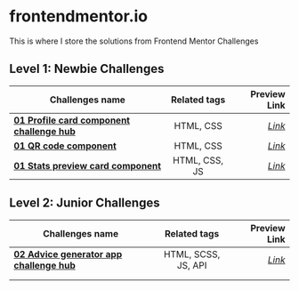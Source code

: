 # frontendmentor.io

This is where I store the solutions from Frontend Mentor Challenges

## Level 1: Newbie Challenges

| Challenges name   | Related tags  | Preview Link  |
| ----------------- |:-------------:| -----:|
| **[01 Profile card component challenge hub](https://github.com/gerichilli/frontendmentor.io/tree/main/01%20Profile%20card%20component%20challenge%20hub)** | HTML, CSS | *[Link](https://quizzical-fermat-dfa052.netlify.app/)* |
| **[01 QR code component](https://github.com/gerichilli/frontendmentor.io/tree/main/01%20QR%20code%20component)** | HTML, CSS | *[Link](https://zealous-mestorf-5b2048.netlify.app/)* |
| **[01 Stats preview card component](https://github.com/gerichilli/frontendmentor.io/tree/main/01%20Stats%20preview%20card%20component)** | HTML, CSS, JS | *[Link](https://optimistic-engelbart-4585ab.netlify.app/)* |

## Level 2: Junior Challenges

| Challenges name   | Related tags  | Preview Link  |
| ----------------- |:-------------:| -----:|
| **[02 Advice generator app challenge hub](https://github.com/gerichilli/frontendmentor.io/tree/main/02%20Advice%20generator%20app%20challenge%20hub)** | HTML, SCSS, JS, API | *[Link](https://sharp-mayer-6828fc.netlify.app/)* |
|          |      |    |
|      |      |    |
